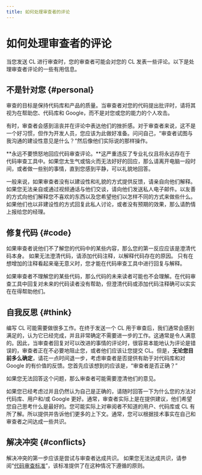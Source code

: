 ```yaml
---
title: 如何处理审查者的评论
---
```


# 如何处理审查者的评论

当您发送 CL 进行审查时，您的审查者可能会对您的 CL 发表一些评论。以下是处理审查者评论的一些有用信息。

## 不是针对您 {#personal}

审查的目标是保持代码库和产品的质量。当审查者对您的代码提出批评时，请将其视为在帮助您、代码库和 Google，而不是对您或您的能力的个人攻击。

有时，审查者会感到沮丧并在评论中表达他们的挫折感。对于审查者来说，这不是一个好习惯，但作为开发人员，您应该为此做好准备。问问自己，“审查者试图与我沟通的建设性意见是什么？”然后像他们实际说的那样操作。

**永远不要愤怒地回应代码审查评论。**这严重违反了专业礼仪且将永远存在于代码审查工具中。如果您太生气或恼火而无法好好的回应，那么请离开电脑一段时间，或者做一些别的事情，直到您感到平静，可以礼貌地回答。

一般来说，如果审查者没有以建设性和礼貌的方式提供反馈，请亲自向他们解释。如果您无法亲自或通过视频通话与他们交谈，请向他们发送私人电子邮件。以友善的方式向他们解释您不喜欢的东西以及您希望他们以怎样不同的方式来做些什么。如果他们也以非建设性的方式回复此私人讨论，或者没有预期的效果，那么请酌情上报给您的经理。

## 修复代码 {#code}

如果审查者说他们不了解您的代码中的某些内容，那么您的第一反应应该是澄清代码本身。 如果无法澄清代码，请添加代码注释，以解释代码存在的原因。 只有在想增加的注释看起来毫无意义时，您才能在代码审查工具中进行回复与解释。

如果审查者不理解您的某些代码，那么代码的未来读者可能也不会理解。在代码审查工具中回复对未来的代码读者没有帮助，但澄清代码或添加代码注释确可以实实在在得帮助他们。

## 自我反思 {#think}

编写 CL 可能需要做很多工作。在终于发送一个 CL 用于审查后，我们通常会感到满足的，认为它已经完成，并且非常确定不需要进一步的工作。这通常是令人满意的。因此，当审查者回复对可以改进的事情的评论时，很容易本能地认为评论是错误的，审查者正在不必要地阻止您，或者他们应该让您提交 CL。但是，**无论您目前多么确定**，请花一点时间退一步，考虑审查者是否提供有助于对代码库和对 Google 的有价值的反馈。您首先应该想到的应该是，“审查者是否正确？”

如果您无法回答这个问题，那么审查者可能需要澄清他们的意见。

如果您已经考虑过并且仍然认为自己是正确的，请随时回答一下为什么您的方法对代码库、用户和/或 Google 更好。通常，审查者实际上是在提供建议，他们希望您自己思考什么是最好的。您可能实际上对审阅者不知道的用户、代码库或 CL 有所了解。所以提供并告诉他们更多的上下文。通常，您可以根据技术事实在自己和审查者之间达成一些共识。

## 解决冲突 {#conflicts}

解决冲突的第一步应该是尝试与审查者达成共识。 如果您无法达成共识，请参阅“[代码审查标准](../../reviewer/standard)”，该标准提供了在这种情况下遵循的原则。